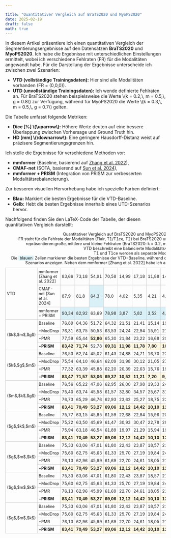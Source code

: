 ```yaml
---

title: "Quantitativer Vergleich auf BraTS2020 und MyoPS2020"  
date: 2025-02-19  
draft: false  
math: true  
---
```

In diesem Artikel präsentiere ich einen quantitativen Vergleich der Segmentierungsergebnisse auf den Datensätzen **BraTS2020** und **MyoPS2020**. Ich habe die Ergebnisse mit unterschiedlichen Einstellungen ermittelt, wobei ich verschiedene Fehlraten (FR) für die Modalitäten angewandt habe. Für die Darstellung der Ergebnisse unterscheide ich zwischen zwei Szenarien:

- **VTD (vollständige Trainingsdaten):** Hier sind alle Modalitäten vorhanden (FR = (0,0,0)).
- **UTD (unvollständige Trainingsdaten):** Ich wende definierte Fehlraten an. Für BraTS2020 stehen beispielsweise die Werte \\(k = 0.2,\\, m = 0.5,\\, g = 0.8\\) zur Verfügung, während für MyoPS2020 die Werte \\(k = 0.3,\\, m = 0.5,\\, g = 0.7\\) gelten.

Die Tabelle umfasst folgende Metriken:
- **Dice [%] \\(\\uparrow\\):** Höhere Werte deuten auf eine bessere Überlappung zwischen Vorhersage und Ground Truth hin.
- **HD [mm] \\(\\downarrow\\):** Eine geringere Hausdorff-Distanz weist auf präzisere Segmentierungsgrenzen hin.

Ich stelle die Ergebnisse für verschiedene Methoden vor:
- **mmformer** (Baseline, basierend auf [Zhang et al. 2022](https://doi.org/10.1145/XXXXXX)),
- **CMAF-net** (SOTA, basierend auf [Sun et al. 2024](https://doi.org/10.1145/YYYYYY)),
- **mmformer + PRISM** (Integration von PRISM zur verbesserten Modalitätsrebalancierung).

Zur besseren visuellen Hervorhebung habe ich spezielle Farben definiert:
- **Blau:** Markiert die besten Ergebnisse für die VTD-Baseline.
- **Gelb:** Hebt die besten Ergebnisse innerhalb eines UTD-Szenarios hervor.

Nachfolgend finden Sie den LaTeX-Code der Tabelle, der diesen quantitativen Vergleich darstellt:

<style>
  /* Standard (Light Mode) */
  .hl-blue {
    background-color: #DAF0F7;
    color: inherit;
  }
  .hl-yellow {
    background-color: #FFF8e3;
    color: inherit;
  }
  /* Dark Mode: ensure sufficient contrast for highlighted cells */
  @media (prefers-color-scheme: dark) {
    .hl-blue {
      background-color: #DAF0F7;
      color: #000; /* Set text to black for contrast in dark mode */
    }
    .hl-yellow {
      background-color: #FFF8e3;
      color: #000; /* Set text to black for contrast in dark mode */
    }
  }
</style>

<table style="width:100%; border-collapse: collapse; font-size: 0.9em;">
  <caption style="margin-bottom: 8px; text-align: center;">
    Quantitativer Vergleich auf BraTS2020 und MyoPS2020 mit verschiedenen Einstellungen.<br>
    FR steht für die Fehlrate der Modalitäten (Flair, T1/T1ce, T2) bei BraTS2020 und (bSSFP, LGE, T2) bei MyoPS2020. Die Werte k, m und g repräsentieren große, mittlere und kleine Fehlraten 
    (BraTS2020: k = 0.2, m = 0.5, g = 0.8; MyoPS2020: k = 0.3, m = 0.5, g = 0.7).<br>
    VTD beschreibt eine balancierte Modalitätsverteilung (FR = (0,0,0)).<br>
    T1 und T1ce werden als separate Modalitäten behandelt.<br>
    Die <span class="hl-blue" style="padding: 0 4px;">blauen</span> Zellen markieren die besten Ergebnisse der VTD-Baseline, während die <span class="hl-yellow" style="padding: 0 4px;">gelben</span> Zellen 
    die besten Ergebnisse innerhalb eines UTD-Szenarios anzeigen. Neben dem mmformer [Zhang et al. 2022] habe ich auch das CMAF-net [Sun et al. 2024] als SOTA gewählt.
  </caption>
    <tr>
      <td rowspan="3" style="border: 1px solid #ccc; padding: 4px;">VTD</td>
      <td style="border: 1px solid #ccc; padding: 4px;">mmformer [Zhang et al. 2022]</td>
      <td style="border: 1px solid #ccc; padding: 4px;">83,66</td>
      <td style="border: 1px solid #ccc; padding: 4px;">73,18</td>
      <td style="border: 1px solid #ccc; padding: 4px;">54,91</td>
      <td style="border: 1px solid #ccc; padding: 4px;">70,58</td>
      <td style="border: 1px solid #ccc; padding: 4px;">14,99</td>
      <td style="border: 1px solid #ccc; padding: 4px;">17,18</td>
      <td style="border: 1px solid #ccc; padding: 4px;">11,88</td>
      <td style="border: 1px solid #ccc; padding: 4px;">14,68</td>
      <td style="border: 1px solid #ccc; padding: 4px;">84,61</td>
      <td style="border: 1px solid #ccc; padding: 4px;">58,08</td>
      <td style="border: 1px solid #ccc; padding: 4px;">80,13</td>
      <td style="border: 1px solid #ccc; padding: 4px;">74,27</td>
      <td style="border: 1px solid #ccc; padding: 4px;">5,90</td>
      <td style="border: 1px solid #ccc; padding: 4px;">15,46</td>
      <td style="border: 1px solid #ccc; padding: 4px;">7,63</td>
      <td style="border: 1px solid #ccc; padding: 4px;">9,66</td>
    </tr>
    <tr>
      <td style="border: 1px solid #ccc; padding: 4px;">CMAF-net [Sun et al. 2024]</td>
      <td style="border: 1px solid #ccc; padding: 4px;">87,9</td>
      <td style="border: 1px solid #ccc; padding: 4px;">81,8</td>
      <td class="hl-blue" style="border: 1px solid #ccc; padding: 4px;">64,3</td>
      <td style="border: 1px solid #ccc; padding: 4px;">78,0</td>
      <td style="border: 1px solid #ccc; padding: 4px;">4,02</td>
      <td style="border: 1px solid #ccc; padding: 4px;">5,35</td>
      <td style="border: 1px solid #ccc; padding: 4px;">4,21</td>
      <td style="border: 1px solid #ccc; padding: 4px;">4,53</td>
      <td colspan="8" style="border: 1px solid #ccc; padding: 4px;"></td>
    </tr>
    <tr>
      <td style="border: 1px solid #ccc; padding: 4px;">mmformer + PRISM</td>
      <td class="hl-blue" style="border: 1px solid #ccc; padding: 4px;">90,34</td>
      <td class="hl-blue" style="border: 1px solid #ccc; padding: 4px;">82,92</td>
      <td style="border: 1px solid #ccc; padding: 4px;">63,69</td>
      <td class="hl-blue" style="border: 1px solid #ccc; padding: 4px;">78,98</td>
      <td class="hl-blue" style="border: 1px solid #ccc; padding: 4px;">3,87</td>
      <td class="hl-blue" style="border: 1px solid #ccc; padding: 4px;">5,82</td>
      <td class="hl-blue" style="border: 1px solid #ccc; padding: 4px;">3,52</td>
      <td class="hl-blue" style="border: 1px solid #ccc; padding: 4px;">4,40</td>
      <td class="hl-blue" style="border: 1px solid #ccc; padding: 4px;">91,71</td>
      <td class="hl-blue" style="border: 1px solid #ccc; padding: 4px;">64,79</td>
      <td class="hl-blue" style="border: 1px solid #ccc; padding: 4px;">83,95</td>
      <td class="hl-blue" style="border: 1px solid #ccc; padding: 4px;">80,15</td>
      <td class="hl-blue" style="border: 1px solid #ccc; padding: 4px;">3,65</td>
      <td class="hl-blue" style="border: 1px solid #ccc; padding: 4px;">12,26</td>
      <td class="hl-blue" style="border: 1px solid #ccc; padding: 4px;">4,32</td>
      <td class="hl-blue" style="border: 1px solid #ccc; padding: 4px;">6,74</td>
    </tr>
    <!-- UTD Block: ($k$, $m$, $g$) -->
    <tr>
      <td rowspan="4" style="border: 1px solid #ccc; padding: 4px;">($k$,$m$,$g$)</td>
      <td style="border: 1px solid #ccc; padding: 4px;">Baseline</td>
      <td style="border: 1px solid #ccc; padding: 4px;">76,89</td>
      <td style="border: 1px solid #ccc; padding: 4px;">64,36</td>
      <td style="border: 1px solid #ccc; padding: 4px;">51,72</td>
      <td style="border: 1px solid #ccc; padding: 4px;">64,32</td>
      <td style="border: 1px solid #ccc; padding: 4px;">21,51</td>
      <td style="border: 1px solid #ccc; padding: 4px;">21,41</td>
      <td style="border: 1px solid #ccc; padding: 4px;">15,14</td>
      <td style="border: 1px solid #ccc; padding: 4px;">19,35</td>
      <td style="border: 1px solid #ccc; padding: 4px;">72,69</td>
      <td style="border: 1px solid #ccc; padding: 4px;">51,94</td>
      <td style="border: 1px solid #ccc; padding: 4px;">66,81</td>
      <td style="border: 1px solid #ccc; padding: 4px;">63,81</td>
      <td style="border: 1px solid #ccc; padding: 4px;">20,38</td>
      <td style="border: 1px solid #ccc; padding: 4px;">23,62</td>
      <td style="border: 1px solid #ccc; padding: 4px;">22,32</td>
      <td style="border: 1px solid #ccc; padding: 4px;">22,11</td>
    </tr>
    <tr>
      <td style="border: 1px solid #ccc; padding: 4px;">+ModDrop</td>
      <td style="border: 1px solid #ccc; padding: 4px;">76,31</td>
      <td style="border: 1px solid #ccc; padding: 4px;">63,75</td>
      <td style="border: 1px solid #ccc; padding: 4px;">50,53</td>
      <td style="border: 1px solid #ccc; padding: 4px;">63,53</td>
      <td style="border: 1px solid #ccc; padding: 4px;">24,24</td>
      <td style="border: 1px solid #ccc; padding: 4px;">22,94</td>
      <td style="border: 1px solid #ccc; padding: 4px;">15,91</td>
      <td style="border: 1px solid #ccc; padding: 4px;">21,03</td>
      <td style="border: 1px solid #ccc; padding: 4px;">75,63</td>
      <td style="border: 1px solid #ccc; padding: 4px;">46,42</td>
      <td style="border: 1px solid #ccc; padding: 4px;">70,70</td>
      <td style="border: 1px solid #ccc; padding: 4px;">64,25</td>
      <td style="border: 1px solid #ccc; padding: 4px;">16,42</td>
      <td style="border: 1px solid #ccc; padding: 4px;">32,84</td>
      <td style="border: 1px solid #ccc; padding: 4px;">21,13</td>
      <td style="border: 1px solid #ccc; padding: 4px;">23,46</td>
    </tr>
    <tr>
      <td style="border: 1px solid #ccc; padding: 4px;">+PMR</td>
      <td style="border: 1px solid #ccc; padding: 4px;">77,59</td>
      <td style="border: 1px solid #ccc; padding: 4px;">65,44</td>
      <td class="hl-yellow" style="border: 1px solid #ccc; padding: 4px;"><strong>52,86</strong></td>
      <td style="border: 1px solid #ccc; padding: 4px;">65,30</td>
      <td style="border: 1px solid #ccc; padding: 4px;">21,84</td>
      <td style="border: 1px solid #ccc; padding: 4px;">23,22</td>
      <td style="border: 1px solid #ccc; padding: 4px;">16,68</td>
      <td style="border: 1px solid #ccc; padding: 4px;">20,58</td>
      <td style="border: 1px solid #ccc; padding: 4px;">73,05</td>
      <td style="border: 1px solid #ccc; padding: 4px;">52,61</td>
      <td style="border: 1px solid #ccc; padding: 4px;">69,32</td>
      <td style="border: 1px solid #ccc; padding: 4px;">64,99</td>
      <td style="border: 1px solid #ccc; padding: 4px;">19,16</td>
      <td style="border: 1px solid #ccc; padding: 4px;">24,04</td>
      <td style="border: 1px solid #ccc; padding: 4px;">18,42</td>
      <td style="border: 1px solid #ccc; padding: 4px;">20,54</td>
    </tr>
    <tr>
      <td style="border: 1px solid #ccc; padding: 4px;">+<strong>PRISM</strong></td>
      <td class="hl-yellow" style="border: 1px solid #ccc; padding: 4px;"><strong>83,42</strong></td>
      <td class="hl-yellow" style="border: 1px solid #ccc; padding: 4px;"><strong>71,74</strong></td>
      <td style="border: 1px solid #ccc; padding: 4px;">52,78</td>
      <td class="hl-yellow" style="border: 1px solid #ccc; padding: 4px;"><strong>69,31</strong></td>
      <td class="hl-yellow" style="border: 1px solid #ccc; padding: 4px;"><strong>11,98</strong></td>
      <td class="hl-yellow" style="border: 1px solid #ccc; padding: 4px;"><strong>11,78</strong></td>
      <td class="hl-yellow" style="border: 1px solid #ccc; padding: 4px;"><strong>7,80</strong></td>
      <td class="hl-yellow" style="border: 1px solid #ccc; padding: 4px;"><strong>10,52</strong></td>
      <td class="hl-yellow" style="border: 1px solid #ccc; padding: 4px;"><strong>81,44</strong></td>
      <td class="hl-yellow" style="border: 1px solid #ccc; padding: 4px;"><strong>60,97</strong></td>
      <td class="hl-yellow" style="border: 1px solid #ccc; padding: 4px;"><strong>77,44</strong></td>
      <td class="hl-yellow" style="border: 1px solid #ccc; padding: 4px;"><strong>73,28</strong></td>
      <td class="hl-yellow" style="border: 1px solid #ccc; padding: 4px;"><strong>11,36</strong></td>
      <td class="hl-yellow" style="border: 1px solid #ccc; padding: 4px;"><strong>20,49</strong></td>
      <td class="hl-yellow" style="border: 1px solid #ccc; padding: 4px;"><strong>11,64</strong></td>
      <td class="hl-yellow" style="border: 1px solid #ccc; padding: 4px;"><strong>14,50</strong></td>
    </tr>
    <!-- UTD Block: ($k$, $g$, $m$) -->
    <tr>
      <td rowspan="4" style="border: 1px solid #ccc; padding: 4px;">($k$,$g$,$m$)</td>
      <td style="border: 1px solid #ccc; padding: 4px;">Baseline</td>
      <td style="border: 1px solid #ccc; padding: 4px;">76,53</td>
      <td style="border: 1px solid #ccc; padding: 4px;">62,74</td>
      <td style="border: 1px solid #ccc; padding: 4px;">45,02</td>
      <td style="border: 1px solid #ccc; padding: 4px;">61,43</td>
      <td style="border: 1px solid #ccc; padding: 4px;">24,88</td>
      <td style="border: 1px solid #ccc; padding: 4px;">24,71</td>
      <td style="border: 1px solid #ccc; padding: 4px;">16,70</td>
      <td style="border: 1px solid #ccc; padding: 4px;">22,10</td>
      <td style="border: 1px solid #ccc; padding: 4px;">69,25</td>
      <td style="border: 1px solid #ccc; padding: 4px;">49,82</td>
      <td style="border: 1px solid #ccc; padding: 4px;">61,79</td>
      <td style="border: 1px solid #ccc; padding: 4px;">60,29</td>
      <td style="border: 1px solid #ccc; padding: 4px;">26,18</td>
      <td style="border: 1px solid #ccc; padding: 4px;">33,92</td>
      <td style="border: 1px solid #ccc; padding: 4px;">26,86</td>
      <td style="border: 1px solid #ccc; padding: 4px;">28,99</td>
    </tr>
    <tr>
      <td style="border: 1px solid #ccc; padding: 4px;">+ModDrop</td>
      <td style="border: 1px solid #ccc; padding: 4px;">75,54</td>
      <td style="border: 1px solid #ccc; padding: 4px;">64,10</td>
      <td style="border: 1px solid #ccc; padding: 4px;">46,64</td>
      <td style="border: 1px solid #ccc; padding: 4px;">62,09</td>
      <td style="border: 1px solid #ccc; padding: 4px;">31,98</td>
      <td style="border: 1px solid #ccc; padding: 4px;">30,12</td>
      <td style="border: 1px solid #ccc; padding: 4px;">21,05</td>
      <td style="border: 1px solid #ccc; padding: 4px;">27,72</td>
      <td style="border: 1px solid #ccc; padding: 4px;">73,57</td>
      <td style="border: 1px solid #ccc; padding: 4px;">49,93</td>
      <td style="border: 1px solid #ccc; padding: 4px;">69,83</td>
      <td style="border: 1px solid #ccc; padding: 4px;">64,44</td>
      <td style="border: 1px solid #ccc; padding: 4px;">11,91</td>
      <td style="border: 1px solid #ccc; padding: 4px;">21,52</td>
      <td style="border: 1px solid #ccc; padding: 4px;">13,12</td>
      <td style="border: 1px solid #ccc; padding: 4px;">15,52</td>
    </tr>
    <tr>
      <td style="border: 1px solid #ccc; padding: 4px;">+PMR</td>
      <td style="border: 1px solid #ccc; padding: 4px;">77,32</td>
      <td style="border: 1px solid #ccc; padding: 4px;">63,39</td>
      <td style="border: 1px solid #ccc; padding: 4px;">45,88</td>
      <td style="border: 1px solid #ccc; padding: 4px;">62,20</td>
      <td style="border: 1px solid #ccc; padding: 4px;">20,39</td>
      <td style="border: 1px solid #ccc; padding: 4px;">22,63</td>
      <td style="border: 1px solid #ccc; padding: 4px;">15,76</td>
      <td style="border: 1px solid #ccc; padding: 4px;">19,59</td>
      <td style="border: 1px solid #ccc; padding: 4px;">72,67</td>
      <td style="border: 1px solid #ccc; padding: 4px;">52,38</td>
      <td style="border: 1px solid #ccc; padding: 4px;">68,98</td>
      <td style="border: 1px solid #ccc; padding: 4px;">64,68</td>
      <td style="border: 1px solid #ccc; padding: 4px;">17,84</td>
      <td style="border: 1px solid #ccc; padding: 4px;">24,12</td>
      <td style="border: 1px solid #ccc; padding: 4px;">19,68</td>
      <td style="border: 1px solid #ccc; padding: 4px;">20,55</td>
    </tr>
    <tr>
      <td style="border: 1px solid #ccc; padding: 4px;">+<strong>PRISM</strong></td>
      <td class="hl-yellow" style="border: 1px solid #ccc; padding: 4px;"><strong>83,47</strong></td>
      <td class="hl-yellow" style="border: 1px solid #ccc; padding: 4px;"><strong>71,57</strong></td>
      <td class="hl-yellow" style="border: 1px solid #ccc; padding: 4px;"><strong>53,06</strong></td>
      <td class="hl-yellow" style="border: 1px solid #ccc; padding: 4px;"><strong>69,37</strong></td>
      <td class="hl-yellow" style="border: 1px solid #ccc; padding: 4px;"><strong>10,52</strong></td>
      <td class="hl-yellow" style="border: 1px solid #ccc; padding: 4px;"><strong>11,21</strong></td>
      <td class="hl-yellow" style="border: 1px solid #ccc; padding: 4px;"><strong>7,20</strong></td>
      <td class="hl-yellow" style="border: 1px solid #ccc; padding: 4px;"><strong>9,64</strong></td>
      <td class="hl-yellow" style="border: 1px solid #ccc; padding: 4px;"><strong>80,20</strong></td>
      <td class="hl-yellow" style="border: 1px solid #ccc; padding: 4px;"><strong>58,22</strong></td>
      <td class="hl-yellow" style="border: 1px solid #ccc; padding: 4px;"><strong>77,56</strong></td>
      <td class="hl-yellow" style="border: 1px solid #ccc; padding: 4px;"><strong>71,99</strong></td>
      <td class="hl-yellow" style="border: 1px solid #ccc; padding: 4px;"><strong>16,23</strong></td>
      <td class="hl-yellow" style="border: 1px solid #ccc; padding: 4px;"><strong>18,13</strong></td>
      <td class="hl-yellow" style="border: 1px solid #ccc; padding: 4px;"><strong>13,01</strong></td>
      <td class="hl-yellow" style="border: 1px solid #ccc; padding: 4px;"><strong>15,79</strong></td>
    </tr>
    <!-- UTD Block: ($m$, $k$, $g$) -->
    <tr>
      <td rowspan="4" style="border: 1px solid #ccc; padding: 4px;">($m$,$k$,$g$)</td>
      <td style="border: 1px solid #ccc; padding: 4px;">Baseline</td>
      <td style="border: 1px solid #ccc; padding: 4px;">76,56</td>
      <td style="border: 1px solid #ccc; padding: 4px;">65,22</td>
      <td style="border: 1px solid #ccc; padding: 4px;">47,06</td>
      <td style="border: 1px solid #ccc; padding: 4px;">62,95</td>
      <td style="border: 1px solid #ccc; padding: 4px;">26,00</td>
      <td style="border: 1px solid #ccc; padding: 4px;">27,98</td>
      <td style="border: 1px solid #ccc; padding: 4px;">19,33</td>
      <td style="border: 1px solid #ccc; padding: 4px;">24,44</td>
      <td style="border: 1px solid #ccc; padding: 4px;">72,16</td>
      <td style="border: 1px solid #ccc; padding: 4px;">49,44</td>
      <td style="border: 1px solid #ccc; padding: 4px;">71,08</td>
      <td style="border: 1px solid #ccc; padding: 4px;">64,23</td>
      <td style="border: 1px solid #ccc; padding: 4px;">16,78</td>
      <td style="border: 1px solid #ccc; padding: 4px;">22,13</td>
      <td style="border: 1px solid #ccc; padding: 4px;">25,56</td>
      <td style="border: 1px solid #ccc; padding: 4px;">21,49</td>
    </tr>
    <tr>
      <td style="border: 1px solid #ccc; padding: 4px;">+ModDrop</td>
      <td style="border: 1px solid #ccc; padding: 4px;">75,40</td>
      <td style="border: 1px solid #ccc; padding: 4px;">63,74</td>
      <td style="border: 1px solid #ccc; padding: 4px;">45,58</td>
      <td style="border: 1px solid #ccc; padding: 4px;">61,57</td>
      <td style="border: 1px solid #ccc; padding: 4px;">32,80</td>
      <td style="border: 1px solid #ccc; padding: 4px;">34,57</td>
      <td style="border: 1px solid #ccc; padding: 4px;">25,67</td>
      <td style="border: 1px solid #ccc; padding: 4px;">31,01</td>
      <td style="border: 1px solid #ccc; padding: 4px;">74,07</td>
      <td style="border: 1px solid #ccc; padding: 4px;">50,30</td>
      <td style="border: 1px solid #ccc; padding: 4px;">75,69</td>
      <td style="border: 1px solid #ccc; padding: 4px;">66,69</td>
      <td style="border: 1px solid #ccc; padding: 4px;">14,46</td>
      <td style="border: 1px solid #ccc; padding: 4px;">23,32</td>
      <td style="border: 1px solid #ccc; padding: 4px;">18,27</td>
      <td style="border: 1px solid #ccc; padding: 4px;">18,68</td>
    </tr>
    <tr>
      <td style="border: 1px solid #ccc; padding: 4px;">+PMR</td>
      <td style="border: 1px solid #ccc; padding: 4px;">76,73</td>
      <td style="border: 1px solid #ccc; padding: 4px;">65,29</td>
      <td style="border: 1px solid #ccc; padding: 4px;">46,76</td>
      <td style="border: 1px solid #ccc; padding: 4px;">62,93</td>
      <td style="border: 1px solid #ccc; padding: 4px;">23,62</td>
      <td style="border: 1px solid #ccc; padding: 4px;">25,27</td>
      <td style="border: 1px solid #ccc; padding: 4px;">18,75</td>
      <td style="border: 1px solid #ccc; padding: 4px;">22,55</td>
      <td style="border: 1px solid #ccc; padding: 4px;">72,49</td>
      <td style="border: 1px solid #ccc; padding: 4px;">52,62</td>
      <td style="border: 1px solid #ccc; padding: 4px;">70,90</td>
      <td style="border: 1px solid #ccc; padding: 4px;">65,34</td>
      <td style="border: 1px solid #ccc; padding: 4px;">17,57</td>
      <td style="border: 1px solid #ccc; padding: 4px;">24,96</td>
      <td style="border: 1px solid #ccc; padding: 4px;">24,02</td>
      <td style="border: 1px solid #ccc; padding: 4px;">22,52</td>
    </tr>
    <tr>
      <td style="border: 1px solid #ccc; padding: 4px;">+<strong>PRISM</strong></td>
      <td class="hl-yellow" style="border: 1px solid #ccc; padding: 4px;"><strong>83,41</strong></td>
      <td class="hl-yellow" style="border: 1px solid #ccc; padding: 4px;"><strong>70,49</strong></td>
      <td class="hl-yellow" style="border: 1px solid #ccc; padding: 4px;"><strong>53,27</strong></td>
      <td class="hl-yellow" style="border: 1px solid #ccc; padding: 4px;"><strong>69,06</strong></td>
      <td class="hl-yellow" style="border: 1px solid #ccc; padding: 4px;"><strong>12,12</strong></td>
      <td class="hl-yellow" style="border: 1px solid #ccc; padding: 4px;"><strong>14,42</strong></td>
      <td class="hl-yellow" style="border: 1px solid #ccc; padding: 4px;"><strong>10,10</strong></td>
      <td class="hl-yellow" style="border: 1px solid #ccc; padding: 4px;"><strong>12,21</strong></td>
      <td class="hl-yellow" style="border: 1px solid #ccc; padding: 4px;"><strong>75,15</strong></td>
      <td class="hl-yellow" style="border: 1px solid #ccc; padding: 4px;"><strong>49,54</strong></td>
      <td class="hl-yellow" style="border: 1px solid #ccc; padding: 4px;"><strong>71,39</strong></td>
      <td class="hl-yellow" style="border: 1px solid #ccc; padding: 4px;"><strong>65,36</strong></td>
      <td class="hl-yellow" style="border: 1px solid #ccc; padding: 4px;"><strong>17,85</strong></td>
      <td class="hl-yellow" style="border: 1px solid #ccc; padding: 4px;"><strong>19,77</strong></td>
      <td class="hl-yellow" style="border: 1px solid #ccc; padding: 4px;"><strong>20,60</strong></td>
      <td class="hl-yellow" style="border: 1px solid #ccc; padding: 4px;"><strong>19,41</strong></td>
    </tr>
    <!-- UTD Block: ($g$, $k$, $m$) -->
    <tr>
      <td rowspan="4" style="border: 1px solid #ccc; padding: 4px;">($g$,$k$,$m$)</td>
      <td style="border: 1px solid #ccc; padding: 4px;">Baseline</td>
      <td style="border: 1px solid #ccc; padding: 4px;">75,77</td>
      <td style="border: 1px solid #ccc; padding: 4px;">63,15</td>
      <td style="border: 1px solid #ccc; padding: 4px;">45,85</td>
      <td style="border: 1px solid #ccc; padding: 4px;">61,59</td>
      <td style="border: 1px solid #ccc; padding: 4px;">22,68</td>
      <td style="border: 1px solid #ccc; padding: 4px;">22,84</td>
      <td style="border: 1px solid #ccc; padding: 4px;">15,96</td>
      <td style="border: 1px solid #ccc; padding: 4px;">20,49</td>
      <td style="border: 1px solid #ccc; padding: 4px;">72,74</td>
      <td style="border: 1px solid #ccc; padding: 4px;">47,86</td>
      <td style="border: 1px solid #ccc; padding: 4px;">65,97</td>
      <td style="border: 1px solid #ccc; padding: 4px;">62,19</td>
      <td style="border: 1px solid #ccc; padding: 4px;">19,72</td>
      <td style="border: 1px solid #ccc; padding: 4px;">29,28</td>
      <td style="border: 1px solid #ccc; padding: 4px;">19,91</td>
      <td style="border: 1px solid #ccc; padding: 4px;">22,97</td>
    </tr>
    <tr>
      <td style="border: 1px solid #ccc; padding: 4px;">+ModDrop</td>
      <td style="border: 1px solid #ccc; padding: 4px;">75,22</td>
      <td style="border: 1px solid #ccc; padding: 4px;">63,50</td>
      <td style="border: 1px solid #ccc; padding: 4px;">45,69</td>
      <td style="border: 1px solid #ccc; padding: 4px;">61,47</td>
      <td style="border: 1px solid #ccc; padding: 4px;">30,93</td>
      <td style="border: 1px solid #ccc; padding: 4px;">30,47</td>
      <td style="border: 1px solid #ccc; padding: 4px;">22,78</td>
      <td style="border: 1px solid #ccc; padding: 4px;">28,06</td>
      <td style="border: 1px solid #ccc; padding: 4px;">75,99</td>
      <td style="border: 1px solid #ccc; padding: 4px;">48,16</td>
      <td style="border: 1px solid #ccc; padding: 4px;">70,90</td>
      <td style="border: 1px solid #ccc; padding: 4px;">65,02</td>
      <td style="border: 1px solid #ccc; padding: 4px;">16,70</td>
      <td class="hl-yellow" style="border: 1px solid #ccc; padding: 4px;"><strong>22,17</strong></td>
      <td style="border: 1px solid #ccc; padding: 4px;">18,34</td>
      <td style="border: 1px solid #ccc; padding: 4px;">19,40</td>
    </tr>
    <tr>
      <td style="border: 1px solid #ccc; padding: 4px;">+PMR</td>
      <td style="border: 1px solid #ccc; padding: 4px;">75,94</td>
      <td style="border: 1px solid #ccc; padding: 4px;">63,18</td>
      <td style="border: 1px solid #ccc; padding: 4px;">46,54</td>
      <td style="border: 1px solid #ccc; padding: 4px;">61,89</td>
      <td style="border: 1px solid #ccc; padding: 4px;">19,97</td>
      <td style="border: 1px solid #ccc; padding: 4px;">21,29</td>
      <td style="border: 1px solid #ccc; padding: 4px;">15,94</td>
      <td style="border: 1px solid #ccc; padding: 4px;">19,07</td>
      <td style="border: 1px solid #ccc; padding: 4px;">74,72</td>
      <td style="border: 1px solid #ccc; padding: 4px;">49,21</td>
      <td style="border: 1px solid #ccc; padding: 4px;">67,72</td>
      <td style="border: 1px solid #ccc; padding: 4px;">63,88</td>
      <td style="border: 1px solid #ccc; padding: 4px;">17,57</td>
      <td style="border: 1px solid #ccc; padding: 4px;">24,96</td>
      <td style="border: 1px solid #ccc; padding: 4px;">24,02</td>
      <td style="border: 1px solid #ccc; padding: 4px;">22,52</td>
    </tr>
    <tr>
      <td style="border: 1px solid #ccc; padding: 4px;">+<strong>PRISM</strong></td>
      <td class="hl-yellow" style="border: 1px solid #ccc; padding: 4px;"><strong>83,41</strong></td>
      <td class="hl-yellow" style="border: 1px solid #ccc; padding: 4px;"><strong>70,49</strong></td>
      <td class="hl-yellow" style="border: 1px solid #ccc; padding: 4px;"><strong>53,27</strong></td>
      <td class="hl-yellow" style="border: 1px solid #ccc; padding: 4px;"><strong>69,06</strong></td>
      <td class="hl-yellow" style="border: 1px solid #ccc; padding: 4px;"><strong>12,12</strong></td>
      <td class="hl-yellow" style="border: 1px solid #ccc; padding: 4px;"><strong>14,42</strong></td>
      <td class="hl-yellow" style="border: 1px solid #ccc; padding: 4px;"><strong>10,10</strong></td>
      <td class="hl-yellow" style="border: 1px solid #ccc; padding: 4px;"><strong>12,21</strong></td>
      <td class="hl-yellow" style="border: 1px solid #ccc; padding: 4px;"><strong>75,15</strong></td>
      <td class="hl-yellow" style="border: 1px solid #ccc; padding: 4px;"><strong>49,54</strong></td>
      <td class="hl-yellow" style="border: 1px solid #ccc; padding: 4px;"><strong>71,39</strong></td>
      <td class="hl-yellow" style="border: 1px solid #ccc; padding: 4px;"><strong>65,36</strong></td>
      <td class="hl-yellow" style="border: 1px solid #ccc; padding: 4px;"><strong>17,85</strong></td>
      <td class="hl-yellow" style="border: 1px solid #ccc; padding: 4px;"><strong>19,77</strong></td>
      <td class="hl-yellow" style="border: 1px solid #ccc; padding: 4px;"><strong>20,60</strong></td>
      <td class="hl-yellow" style="border: 1px solid #ccc; padding: 4px;"><strong>19,41</strong></td>
    </tr>
    <!-- UTD Block: ($g$, $m$, $k$) -->
    <tr>
      <td rowspan="4" style="border: 1px solid #ccc; padding: 4px;">($g$,$m$,$k$)</td>
      <td style="border: 1px solid #ccc; padding: 4px;">Baseline</td>
      <td style="border: 1px solid #ccc; padding: 4px;">75,33</td>
      <td style="border: 1px solid #ccc; padding: 4px;">63,06</td>
      <td style="border: 1px solid #ccc; padding: 4px;">47,01</td>
      <td style="border: 1px solid #ccc; padding: 4px;">61,80</td>
      <td style="border: 1px solid #ccc; padding: 4px;">22,43</td>
      <td style="border: 1px solid #ccc; padding: 4px;">23,87</td>
      <td style="border: 1px solid #ccc; padding: 4px;">18,57</td>
      <td style="border: 1px solid #ccc; padding: 4px;">21,62</td>
      <td style="border: 1px solid #ccc; padding: 4px;">75,44</td>
      <td style="border: 1px solid #ccc; padding: 4px;">46,70</td>
      <td style="border: 1px solid #ccc; padding: 4px;">70,14</td>
      <td style="border: 1px solid #ccc; padding: 4px;">64,09</td>
      <td style="border: 1px solid #ccc; padding: 4px;">14,06</td>
      <td style="border: 1px solid #ccc; padding: 4px;">22,65</td>
      <td style="border: 1px solid #ccc; padding: 4px;">16,38</td>
      <td style="border: 1px solid #ccc; padding: 4px;">17,70</td>
    </tr>
    <tr>
      <td style="border: 1px solid #ccc; padding: 4px;">+ModDrop</td>
      <td style="border: 1px solid #ccc; padding: 4px;">75,60</td>
      <td style="border: 1px solid #ccc; padding: 4px;">62,75</td>
      <td style="border: 1px solid #ccc; padding: 4px;">45,63</td>
      <td style="border: 1px solid #ccc; padding: 4px;">61,33</td>
      <td style="border: 1px solid #ccc; padding: 4px;">25,70</td>
      <td style="border: 1px solid #ccc; padding: 4px;">27,19</td>
      <td style="border: 1px solid #ccc; padding: 4px;">19,84</td>
      <td style="border: 1px solid #ccc; padding: 4px;">24,24</td>
      <td style="border: 1px solid #ccc; padding: 4px;">75,59</td>
      <td style="border: 1px solid #ccc; padding: 4px;">46,95</td>
      <td style="border: 1px solid #ccc; padding: 4px;">71,41</td>
      <td style="border: 1px solid #ccc; padding: 4px;">64,65</td>
      <td style="border: 1px solid #ccc; padding: 4px;">18,63</td>
      <td style="border: 1px solid #ccc; padding: 4px;">22,86</td>
      <td style="border: 1px solid #ccc; padding: 4px;">14,75</td>
      <td style="border: 1px solid #ccc; padding: 4px;">18,75</td>
    </tr>
    <tr>
      <td style="border: 1px solid #ccc; padding: 4px;">+PMR</td>
      <td style="border: 1px solid #ccc; padding: 4px;">76,13</td>
      <td style="border: 1px solid #ccc; padding: 4px;">62,96</td>
      <td style="border: 1px solid #ccc; padding: 4px;">45,99</td>
      <td style="border: 1px solid #ccc; padding: 4px;">61,69</td>
      <td style="border: 1px solid #ccc; padding: 4px;">22,70</td>
      <td style="border: 1px solid #ccc; padding: 4px;">24,61</td>
      <td style="border: 1px solid #ccc; padding: 4px;">18,05</td>
      <td style="border: 1px solid #ccc; padding: 4px;">21,79</td>
      <td style="border: 1px solid #ccc; padding: 4px;">75,15</td>
      <td style="border: 1px solid #ccc; padding: 4px;">49,54</td>
      <td style="border: 1px solid #ccc; padding: 4px;">71,39</td>
      <td style="border: 1px solid #ccc; padding: 4px;">65,36</td>
      <td style="border: 1px solid #ccc; padding: 4px;">17,85</td>
      <td style="border: 1px solid #ccc; padding: 4px;">19,77</td>
      <td style="border: 1px solid #ccc; padding: 4px;">20,60</td>
      <td style="border: 1px solid #ccc; padding: 4px;">19,41</td>
    </tr>
    <tr>
      <td style="border: 1px solid #ccc; padding: 4px;">+<strong>PRISM</strong></td>
      <td class="hl-yellow" style="border: 1px solid #ccc; padding: 4px;"><strong>83,41</strong></td>
      <td class="hl-yellow" style="border: 1px solid #ccc; padding: 4px;"><strong>70,49</strong></td>
      <td class="hl-yellow" style="border: 1px solid #ccc; padding: 4px;"><strong>53,27</strong></td>
      <td class="hl-yellow" style="border: 1px solid #ccc; padding: 4px;"><strong>69,06</strong></td>
      <td class="hl-yellow" style="border: 1px solid #ccc; padding: 4px;"><strong>12,12</strong></td>
      <td class="hl-yellow" style="border: 1px solid #ccc; padding: 4px;"><strong>14,42</strong></td>
      <td class="hl-yellow" style="border: 1px solid #ccc; padding: 4px;"><strong>10,10</strong></td>
      <td class="hl-yellow" style="border: 1px solid #ccc; padding: 4px;"><strong>12,21</strong></td>
      <td class="hl-yellow" style="border: 1px solid #ccc; padding: 4px;"><strong>75,15</strong></td>
      <td class="hl-yellow" style="border: 1px solid #ccc; padding: 4px;"><strong>49,54</strong></td>
      <td class="hl-yellow" style="border: 1px solid #ccc; padding: 4px;"><strong>71,39</strong></td>
      <td class="hl-yellow" style="border: 1px solid #ccc; padding: 4px;"><strong>65,36</strong></td>
      <td class="hl-yellow" style="border: 1px solid #ccc; padding: 4px;"><strong>17,85</strong></td>
      <td class="hl-yellow" style="border: 1px solid #ccc; padding: 4px;"><strong>19,77</strong></td>
      <td class="hl-yellow" style="border: 1px solid #ccc; padding: 4px;"><strong>20,60</strong></td>
      <td class="hl-yellow" style="border: 1px solid #ccc; padding: 4px;"><strong>19,41</strong></td>
    </tr>
    <!-- UTD Block: ($g$, $m$, $k$) -->
    <tr>
      <td rowspan="4" style="border: 1px solid #ccc; padding: 4px;">($g$,$m$,$k$)</td>
      <td style="border: 1px solid #ccc; padding: 4px;">Baseline</td>
      <td style="border: 1px solid #ccc; padding: 4px;">75,33</td>
      <td style="border: 1px solid #ccc; padding: 4px;">63,06</td>
      <td style="border: 1px solid #ccc; padding: 4px;">47,01</td>
      <td style="border: 1px solid #ccc; padding: 4px;">61,80</td>
      <td style="border: 1px solid #ccc; padding: 4px;">22,43</td>
      <td style="border: 1px solid #ccc; padding: 4px;">23,87</td>
      <td style="border: 1px solid #ccc; padding: 4px;">18,57</td>
      <td style="border: 1px solid #ccc; padding: 4px;">21,62</td>
      <td style="border: 1px solid #ccc; padding: 4px;">75,44</td>
      <td style="border: 1px solid #ccc; padding: 4px;">46,70</td>
      <td style="border: 1px solid #ccc; padding: 4px;">70,14</td>
      <td style="border: 1px solid #ccc; padding: 4px;">64,09</td>
      <td style="border: 1px solid #ccc; padding: 4px;">14,06</td>
      <td style="border: 1px solid #ccc; padding: 4px;">22,65</td>
      <td style="border: 1px solid #ccc; padding: 4px;">16,38</td>
      <td style="border: 1px solid #ccc; padding: 4px;">17,70</td>
    </tr>
    <tr>
      <td style="border: 1px solid #ccc; padding: 4px;">+ModDrop</td>
      <td style="border: 1px solid #ccc; padding: 4px;">75,60</td>
      <td style="border: 1px solid #ccc; padding: 4px;">62,75</td>
      <td style="border: 1px solid #ccc; padding: 4px;">45,63</td>
      <td style="border: 1px solid #ccc; padding: 4px;">61,33</td>
      <td style="border: 1px solid #ccc; padding: 4px;">25,70</td>
      <td style="border: 1px solid #ccc; padding: 4px;">27,19</td>
      <td style="border: 1px solid #ccc; padding: 4px;">19,84</td>
      <td style="border: 1px solid #ccc; padding: 4px;">24,24</td>
      <td style="border: 1px solid #ccc; padding: 4px;">75,59</td>
      <td style="border: 1px solid #ccc; padding: 4px;">46,95</td>
      <td style="border: 1px solid #ccc; padding: 4px;">71,41</td>
      <td style="border: 1px solid #ccc; padding: 4px;">64,65</td>
      <td style="border: 1px solid #ccc; padding: 4px;">18,63</td>
      <td style="border: 1px solid #ccc; padding: 4px;">22,86</td>
      <td style="border: 1px solid #ccc; padding: 4px;">14,75</td>
      <td style="border: 1px solid #ccc; padding: 4px;">18,75</td>
    </tr>
    <tr>
      <td style="border: 1px solid #ccc; padding: 4px;">+PMR</td>
      <td style="border: 1px solid #ccc; padding: 4px;">76,13</td>
      <td style="border: 1px solid #ccc; padding: 4px;">62,96</td>
      <td style="border: 1px solid #ccc; padding: 4px;">45,99</td>
      <td style="border: 1px solid #ccc; padding: 4px;">61,69</td>
      <td style="border: 1px solid #ccc; padding: 4px;">22,70</td>
      <td style="border: 1px solid #ccc; padding: 4px;">24,61</td>
      <td style="border: 1px solid #ccc; padding: 4px;">18,05</td>
      <td style="border: 1px solid #ccc; padding: 4px;">21,79</td>
      <td style="border: 1px solid #ccc; padding: 4px;">75,15</td>
      <td style="border: 1px solid #ccc; padding: 4px;">49,54</td>
      <td style="border: 1px solid #ccc; padding: 4px;">71,39</td>
      <td style="border: 1px solid #ccc; padding: 4px;">65,36</td>
      <td style="border: 1px solid #ccc; padding: 4px;">17,85</td>
      <td style="border: 1px solid #ccc; padding: 4px;">19,77</td>
      <td style="border: 1px solid #ccc; padding: 4px;">20,60</td>
      <td style="border: 1px solid #ccc; padding: 4px;">19,41</td>
    </tr>
    <tr>
      <td style="border: 1px solid #ccc; padding: 4px;">+<strong>PRISM</strong></td>
      <td class="hl-yellow" style="border: 1px solid #ccc; padding: 4px;"><strong>83,41</strong></td>
      <td class="hl-yellow" style="border: 1px solid #ccc; padding: 4px;"><strong>70,49</strong></td>
      <td class="hl-yellow" style="border: 1px solid #ccc; padding: 4px;"><strong>53,27</strong></td>
      <td class="hl-yellow" style="border: 1px solid #ccc; padding: 4px;"><strong>69,06</strong></td>
      <td class="hl-yellow" style="border: 1px solid #ccc; padding: 4px;"><strong>12,12</strong></td>
      <td class="hl-yellow" style="border: 1px solid #ccc; padding: 4px;"><strong>14,42</strong></td>
      <td class="hl-yellow" style="border: 1px solid #ccc; padding: 4px;"><strong>10,10</strong></td>
      <td class="hl-yellow" style="border: 1px solid #ccc; padding: 4px;"><strong>12,21</strong></td>
      <td class="hl-yellow" style="border: 1px solid #ccc; padding: 4px;"><strong>75,15</strong></td>
      <td class="hl-yellow" style="border: 1px solid #ccc; padding: 4px;"><strong>49,54</strong></td>
      <td class="hl-yellow" style="border: 1px solid #ccc; padding: 4px;"><strong>71,39</strong></td>
      <td class="hl-yellow" style="border: 1px solid #ccc; padding: 4px;"><strong>65,36</strong></td>
      <td class="hl-yellow" style="border: 1px solid #ccc; padding: 4px;"><strong>17,85</strong></td>
      <td class="hl-yellow" style="border: 1px solid #ccc; padding: 4px;"><strong>19,77</strong></td>
      <td class="hl-yellow" style="border: 1px solid #ccc; padding: 4px;"><strong>20,60</strong></td>
      <td class="hl-yellow" style="border: 1px solid #ccc; padding: 4px;"><strong>19,41</strong></td>
    </tr>
    <!-- UTD Block: ($g$, $m$, $k$) -->
    <tr>
      <td rowspan="4" style="border: 1px solid #ccc; padding: 4px;">($g$,$m$,$k$)</td>
      <td style="border: 1px solid #ccc; padding: 4px;">Baseline</td>
      <td style="border: 1px solid #ccc; padding: 4px;">75,33</td>
      <td style="border: 1px solid #ccc; padding: 4px;">63,06</td>
      <td style="border: 1px solid #ccc; padding: 4px;">47,01</td>
      <td style="border: 1px solid #ccc; padding: 4px;">61,80</td>
      <td style="border: 1px solid #ccc; padding: 4px;">22,43</td>
      <td style="border: 1px solid #ccc; padding: 4px;">23,87</td>
      <td style="border: 1px solid #ccc; padding: 4px;">18,57</td>
      <td style="border: 1px solid #ccc; padding: 4px;">21,62</td>
      <td style="border: 1px solid #ccc; padding: 4px;">75,44</td>
      <td style="border: 1px solid #ccc; padding: 4px;">46,70</td>
      <td style="border: 1px solid #ccc; padding: 4px;">70,14</td>
      <td style="border: 1px solid #ccc; padding: 4px;">64,09</td>
      <td style="border: 1px solid #ccc; padding: 4px;">14,06</td>
      <td style="border: 1px solid #ccc; padding: 4px;">22,65</td>
      <td style="border: 1px solid #ccc; padding: 4px;">16,38</td>
      <td style="border: 1px solid #ccc; padding: 4px;">17,70</td>
    </tr>
    <tr>
      <td style="border: 1px solid #ccc; padding: 4px;">+ModDrop</td>
      <td style="border: 1px solid #ccc; padding: 4px;">75,60</td>
      <td style="border: 1px solid #ccc; padding: 4px;">62,75</td>
      <td style="border: 1px solid #ccc; padding: 4px;">45,63</td>
      <td style="border: 1px solid #ccc; padding: 4px;">61,33</td>
      <td style="border: 1px solid #ccc; padding: 4px;">25,70</td>
      <td style="border: 1px solid #ccc; padding: 4px;">27,19</td>
      <td style="border: 1px solid #ccc; padding: 4px;">19,84</td>
      <td style="border: 1px solid #ccc; padding: 4px;">24,24</td>
      <td style="border: 1px solid #ccc; padding: 4px;">75,59</td>
      <td style="border: 1px solid #ccc; padding: 4px;">46,95</td>
      <td style="border: 1px solid #ccc; padding: 4px;">71,41</td>
      <td style="border: 1px solid #ccc; padding: 4px;">64,65</td>
      <td style="border: 1px solid #ccc; padding: 4px;">18,63</td>
      <td style="border: 1px solid #ccc; padding: 4px;">22,86</td>
      <td style="border: 1px solid #ccc; padding: 4px;">14,75</td>
      <td style="border: 1px solid #ccc; padding: 4px;">18,75</td>
    </tr>
    <tr>
      <td style="border: 1px solid #ccc; padding: 4px;">+PMR</td>
      <td style="border: 1px solid #ccc; padding: 4px;">76,13</td>
      <td style="border: 1px solid #ccc; padding: 4px;">62,96</td>
      <td style="border: 1px solid #ccc; padding: 4px;">45,99</td>
      <td style="border: 1px solid #ccc; padding: 4px;">61,69</td>
      <td style="border: 1px solid #ccc; padding: 4px;">22,70</td>
      <td style="border: 1px solid #ccc; padding: 4px;">24,61</td>
      <td style="border: 1px solid #ccc; padding: 4px;">18,05</td>
      <td style="border: 1px solid #ccc; padding: 4px;">21,79</td>
      <td style="border: 1px solid #ccc; padding: 4px;">75,15</td>
      <td style="border: 1px solid #ccc; padding: 4px;">49,54</td>
      <td style="border: 1px solid #ccc; padding: 4px;">71,39</td>
      <td style="border: 1px solid #ccc; padding: 4px;">65,36</td>
      <td style="border: 1px solid #ccc; padding: 4px;">17,85</td>
      <td style="border: 1px solid #ccc; padding: 4px;">19,77</td>
      <td style="border: 1px solid #ccc; padding: 4px;">20,60</td>
      <td style="border: 1px solid #ccc; padding: 4px;">19,41</td>
    </tr>
    <tr>
      <td style="border: 1px solid #ccc; padding: 4px;">+<strong>PRISM</strong></td>
      <td class="hl-yellow" style="border: 1px solid #ccc; padding: 4px;"><strong>83,41</strong></td>
      <td class="hl-yellow" style="border: 1px solid #ccc; padding: 4px;"><strong>70,49</strong></td>
      <td class="hl-yellow" style="border: 1px solid #ccc; padding: 4px;"><strong>53,27</strong></td>
      <td class="hl-yellow" style="border: 1px solid #ccc; padding: 4px;"><strong>69,06</strong></td>
      <td class="hl-yellow" style="border: 1px solid #ccc; padding: 4px;"><strong>12,12</strong></td>
      <td class="hl-yellow" style="border: 1px solid #ccc; padding: 4px;"><strong>14,42</strong></td>
      <td class="hl-yellow" style="border: 1px solid #ccc; padding: 4px;"><strong>10,10</strong></td>
      <td class="hl-yellow" style="border: 1px solid #ccc; padding: 4px;"><strong>12,21</strong></td>
      <td class="hl-yellow" style="border: 1px solid #ccc; padding: 4px;"><strong>75,15</strong></td>
      <td class="hl-yellow" style="border: 1px solid #ccc; padding: 4px;"><strong>49,54</strong></td>
      <td class="hl-yellow" style="border: 1px solid #ccc; padding: 4px;"><strong>71,39</strong></td>
      <td class="hl-yellow" style="border: 1px solid #ccc; padding: 4px;"><strong>65,36</strong></td>
      <td class="hl-yellow" style="border: 1px solid #ccc; padding: 4px;"><strong>17,85</strong></td>
      <td class="hl-yellow" style="border: 1px solid #ccc; padding: 4px;"><strong>19,77</strong></td>
      <td class="hl-yellow" style="border: 1px solid #ccc; padding: 4px;"><strong>20,60</strong></td>
      <td class="hl-yellow" style="border: 1px solid #ccc; padding: 4px;"><strong>19,41</strong></td>
    </tr>
  </tbody>
</table>
